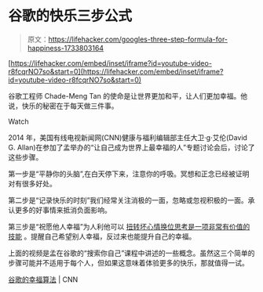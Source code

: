 # 谷歌的快乐三步公式

> 原文：<https://lifehacker.com/googles-three-step-formula-for-happiness-1733803164>

 [https://lifehacker.com/embed/inset/iframe?id=youtube-video-r8fcqrNO7so&start=0](https://lifehacker.com/embed/inset/iframe?id=youtube-video-r8fcqrNO7so&start=0) 

谷歌工程师 Chade-Meng Tan 的使命是让世界更加和平，让人们更加幸福。他说，快乐的秘密在于每天做三件事。

Watch

2014 年，美国有线电视新闻网(CNN)健康与福利编辑部主任大卫·g·艾伦(David G. Allan)在参加了孟举办的“让自己成为世界上最幸福的人”专题讨论会后，讨论了这些步骤。

第一步是“平静你的头脑”,在白天停下来，注意你的呼吸。冥想和正念已经被证明对有很多好处。

第二步是“记录快乐的时刻”我们经常关注消极的一面，忽略或忽视积极的一面。承认更多的好事情来抵消负面影响。

第三步是“祝愿他人幸福”为人利他可以 [扭转坏心情](http://lifehacker.com/perform-an-altruistic-act-to-change-your-bad-mood-1543974005)[换位思考是一项非常有价值的技能](http://lifehacker.com/why-empathy-is-your-most-important-skill-and-how-to-pr-1505011685) 。提醒自己希望别人幸福，反过来也能提升自己的幸福。

上面的视频是孟在谷歌的“搜索你自己”课程中讲述的一些概念。虽然这三个简单的步骤可能并不适用于每个人，但如果这意味着体验更多的快乐，那就值得一试。

[谷歌的幸福算法](http://www.cnn.com/2015/09/30/health/google-happiness/) | CNN